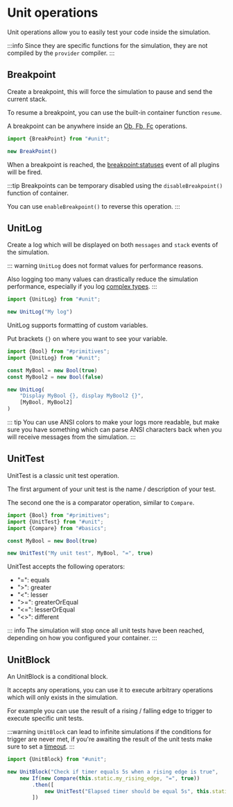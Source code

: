 ﻿---
outline: deep
---

<script setup>
import Container from "../../../components/Container.vue";
import DisplaySnippet from "../../../components/snippet/DisplaySnippet.vue";

import {SInt} from "#primitives";
import {Ob, Fb, InstanceDb} from "#pou";
import {Assign, Calc, Call, Compare} from "#basics";
import {BuildSource} from "#source";
import {UnitTest, UnitLog} from "#unit";
import {Bool} from "#primitives";

const ShowLog = () => {
const fb = new Fb({
            interface: {
                static: {
                    MyBool: new Bool(),
                    MyBool2: new Bool(true),
                }
            }, body() {
                return [
                    new UnitLog("Display MyBool1 {} \nDisplay MyBool2 {}", this.static.MyBool, this.static.MyBool2),
                    new UnitTest("UnitTest", this.static.MyBool, "=", true)
                ]
            }
        }
    );

    const fbInstance = new InstanceDb(fb);

    return BuildSource({
        blocks:
            {
                "Main": new Ob(
                    {
                        body() {
                            return [new Call(fbInstance, {})]
                        }
                    }
                ),
                "Tan_Fb": fb,
                "Tan_Fb_Instance": fbInstance
            }
    })
}

</script>

# Unit operations

Unit operations allow you to easily test your code inside the simulation.

:::info
Since they are specific functions for the simulation, they are not compiled by the `provider` compiler.
:::

## Breakpoint

Create a breakpoint, this will force the simulation to pause and send the current stack.

To resume a breakpoint, you can use the built-in container function `resume`.

A breakpoint can be anywhere inside an [Ob, Fb, Fc](/en/language/pou) operations.

```ts twoslash
import {BreakPoint} from "#unit";

new BreakPoint()
```

When a breakpoint is reached, the [breakpoint:statuses](/en/simulation/plugins#breakpoints-statuses) event of all plugins will be fired. 

:::tip
Breakpoints can be temporary disabled using the `disableBreakpoint()` function of container.

You can use `enableBreakpoint()` to reverse this operation.
:::

## UnitLog

Create a log which will be displayed on both `messages` and `stack` events of the simulation.

::: warning
`UnitLog` does not format values for performance reasons. 

Also logging too many values can drastically reduce the simulation performance, especially if you log [complex types](/en/language/types/complex).
:::

```ts twoslash
import {UnitLog} from "#unit";

new UnitLog("My log")
```

UnitLog supports formatting of custom variables.

Put brackets `{}` on where you want to see your variable.

<ClientOnly>
    <DisplaySnippet :program="ShowLog()"/>
</ClientOnly>

```ts twoslash
import {Bool} from "#primitives";
import {UnitLog} from "#unit";

const MyBool = new Bool(true)
const MyBool2 = new Bool(false)

new UnitLog(
    "Display MyBool {}, display MyBool2 {}",
    [MyBool, MyBool2]
)
```

::: tip
You can use ANSI colors to make your logs more readable, but make sure you have something which can parse ANSI
characters back when you will receive messages from the simulation.
:::

## UnitTest

UnitTest is a classic unit test operation.

The first argument of your unit test is the name / description of your test.

The second one the is a comparator operation, similar to `Compare`.

```ts twoslash
import {Bool} from "#primitives";
import {UnitTest} from "#unit";
import {Compare} from "#basics";

const MyBool = new Bool(true)

new UnitTest("My unit test", MyBool, "=", true)
```

UnitTest accepts the following operators:

- "=": equals
- ">":  greater
- "<":  lesser
- ">=":  greaterOrEqual
- "<=":  lesserOrEqual
- "<>":  different

::: info
The simulation will stop once all unit tests have been reached, depending on how you configured your container.
:::

## UnitBlock

An UnitBlock is a conditional block.

It accepts any operations, you can use it to execute arbitrary operations which will only exists in the simulation.

For example you can use the result of a rising / falling edge to trigger to execute specific unit tests.

:::warning
`UnitBlock` can lead to infinite simulations if the conditions for trigger are never met, if you're awaiting the
result of the unit tests make sure to set a [timeout](/en/simulation/vitest-integration#timeout-security).
:::

```ts 
import {UnitBlock} from "#unit";

new UnitBlock("Check if timer equals 5s when a rising edge is true",
    new If(new Compare(this.static.my_rising_edge, "=", true))
        .then([
            new UnitTest("Elapsed timer should be equal 5s", this.static.timer_elapsed, "=", Time_from({s: 5}))
        ])
```